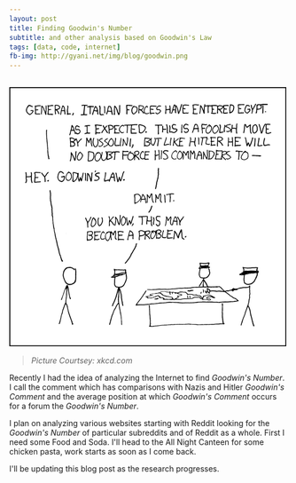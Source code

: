 ```yaml
---
layout: post
title: Finding Goodwin's Number
subtitle: and other analysis based on Goodwin's Law
tags: [data, code, internet]
fb-img: http://gyani.net/img/blog/goodwin.png
---
```


&nbsp;&nbsp;&nbsp;&nbsp;&nbsp;&nbsp;&nbsp;&nbsp;&nbsp;&nbsp;&nbsp;&nbsp;&nbsp;&nbsp;&nbsp;&nbsp;&nbsp;&nbsp;&nbsp;&nbsp;&nbsp;&nbsp;&nbsp;&nbsp;![Goodwin's Law xkcd](/img/blog/goodwin.png)

>*Picture Courtsey: xkcd.com*

Recently I had the idea of analyzing the Internet to find *Goodwin's Number*. I call the comment which has comparisons with Nazis and Hitler *Goodwin's Comment* and the average position at which *Goodwin's Comment* occurs for a forum the *Goodwin's Number*.

I plan on analyzing various websites starting with Reddit looking for the *Goodwin's Number* of particular subreddits and of Reddit as a whole. First I need some Food and Soda. I'll head to the All Night Canteen for some chicken pasta, work starts as soon as I come back.

I'll be updating this blog post as the research progresses.
